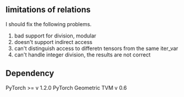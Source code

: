 ## limitations of relations
I should fix the following problems.
1. bad support for division, modular
2. doesn't support indirect access
3. can't distinguish access to differetn tensors from the same iter_var
4. can't handle integer division, the results are not correct

## Dependency
PyTorch >= v 1.2.0
PyTorch Geometric
TVM v 0.6